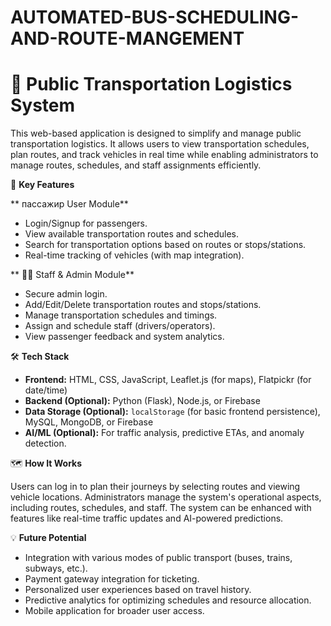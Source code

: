 # AUTOMATED-BUS-SCHEDULING-AND-ROUTE-MANGEMENT


# 🚌 Public Transportation Logistics System

This web-based application is designed to simplify and manage public transportation logistics. It allows users to view transportation schedules, plan routes, and track vehicles in real time while enabling administrators to manage routes, schedules, and staff assignments efficiently.

🚀 **Key Features**

** пассажир User Module**

* Login/Signup for passengers.
* View available transportation routes and schedules.
* Search for transportation options based on routes or stops/stations.
* Real-time tracking of vehicles (with map integration).

** 👨‍✈️ Staff & Admin Module**

* Secure admin login.
* Add/Edit/Delete transportation routes and stops/stations.
* Manage transportation schedules and timings.
* Assign and schedule staff (drivers/operators).
* View passenger feedback and system analytics.

🛠️ **Tech Stack**

* **Frontend:** HTML, CSS, JavaScript, Leaflet.js (for maps), Flatpickr (for date/time)
* **Backend (Optional):** Python (Flask), Node.js, or Firebase
* **Data Storage (Optional):** `localStorage` (for basic frontend persistence), MySQL, MongoDB, or Firebase
* **AI/ML (Optional):** For traffic analysis, predictive ETAs, and anomaly detection.

🗺️ **How It Works**

Users can log in to plan their journeys by selecting routes and viewing vehicle locations. Administrators manage the system's operational aspects, including routes, schedules, and staff. The system can be enhanced with features like real-time traffic updates and AI-powered predictions.

💡 **Future Potential**

* Integration with various modes of public transport (buses, trains, subways, etc.).
* Payment gateway integration for ticketing.
* Personalized user experiences based on travel history.
* Predictive analytics for optimizing schedules and resource allocation.
* Mobile application for broader user access.


    


